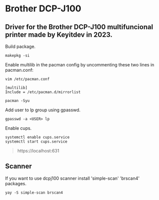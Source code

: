 
# Brother DCP-J100

## Driver for the Brother DCP-J100 multifuncional printer made by Keyitdev in 2023.

Build package.
```
makepkg -si
```

Enable multilib in the pacman config by uncommenting these two lines in pacman.conf: 

```
vim /etc/pacman.conf
```

```
[multilib]
Include = /etc/pacman.d/mirrorlist
```

```
pacman -Syu
```

Add user to lp group using gpasswd.

```
gpasswd -a <USER> lp
```

Enable cups.
```
systemctl enable cups.service
systemctl start cups.service
```
> https://localhost:631


## Scanner 

If you want to use dcpj100 scanner install 'simple-scan' 'brscan4' packages.

```
yay -S simple-scan brscan4
```
